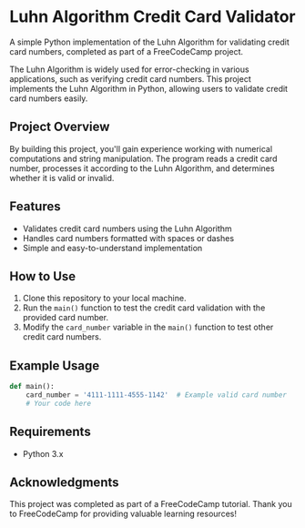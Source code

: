 # Luhn Algorithm Credit Card Validator

A simple Python implementation of the Luhn Algorithm for validating credit card numbers, completed as part of a FreeCodeCamp project.

The Luhn Algorithm is widely used for error-checking in various applications, such as verifying credit card numbers. This project implements the Luhn Algorithm in Python, allowing users to validate credit card numbers easily.

## Project Overview

By building this project, you'll gain experience working with numerical computations and string manipulation. The program reads a credit card number, processes it according to the Luhn Algorithm, and determines whether it is valid or invalid.

## Features

- Validates credit card numbers using the Luhn Algorithm
- Handles card numbers formatted with spaces or dashes
- Simple and easy-to-understand implementation

## How to Use

1. Clone this repository to your local machine.
2. Run the `main()` function to test the credit card validation with the provided card number.
3. Modify the `card_number` variable in the `main()` function to test other credit card numbers.

## Example Usage

```python
def main():
    card_number = '4111-1111-4555-1142'  # Example valid card number
    # Your code here
```

## Requirements

- Python 3.x

## Acknowledgments

This project was completed as part of a FreeCodeCamp tutorial. Thank you to FreeCodeCamp for providing valuable learning resources!
```
